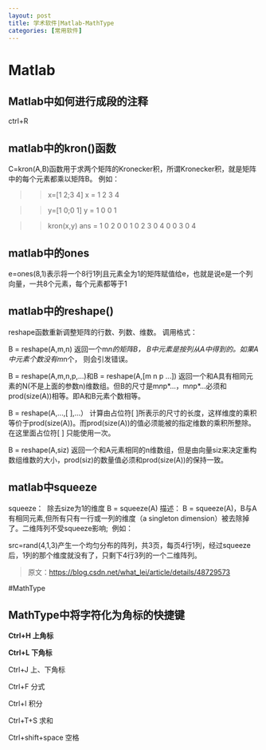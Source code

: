 ```yaml
---
layout: post
title: 学术软件|Matlab-MathType
categories: [常用软件]
---
```



# Matlab

## Matlab中如何进行成段的注释

ctrl+R

## matlab中的kron()函数

C=kron(A,B)函数用于求两个矩阵的Kronecker积，所谓Kronecker积，就是矩阵中的每个元素都乘以矩阵B。
例如：

>>x=[1 2;3 4]
x =
1 2
3 4

>> y=[1 0;0 1]
y =
1 0
0 1

>> kron(x,y)
ans =
1 0 2 0
0 1 0 2
3 0 4 0
0 3 0 4

## matlab中的ones

e=ones(8,1)表示将一个8行1列且元素全为1的矩阵赋值给e，也就是说e是一个列向量，一共8个元素，每个元素都等于1

## matlab中的reshape()

reshape函数重新调整矩阵的行数、列数、维数。
调用格式：

B = reshape(A,m,n)
返回一个m*n的矩阵B， B中元素是按列从A中得到的。如果A中元素个数没有m*n个， 则会引发错误。

B = reshape(A,m,n,p,...)和B = reshape(A,[m n p ...])
返回一个和A具有相同元素的N(不是上面的参数n)维数组。但B的尺寸是m*n*p*...，m*n*p*...必须和prod(size(A))相等。即A和B元素个数相等。

B = reshape(A,...,[ ],...）
计算由占位符[ ]所表示的尺寸的长度，这样维度的乘积等价于prod(size(A))。而prod(size(A))的值必须能被的指定维数的乘积所整除。在这里面占位符[ ] 只能使用一次。

B = reshape(A,siz)
返回一个和A元素相同的n维数组，但是由向量siz来决定重构数组维数的大小，prod(siz)的数量值必须和prod(size(A))的保持一致。

## matlab中squeeze

squeeze：  除去size为1的维度
B = squeeze(A)
描述：
B = squeeze(A)，B与A有相同元素,但所有只有一行或一列的维度（a singleton dimension）被去除掉了。二维阵列不受squeeze影响; 
例如：

src=rand(4,1,3)产生一个均匀分布的阵列，共3页，每页4行1列，经过squeeze后，1列的那个维度就没有了，只剩下4行3列的一个二维阵列。
 
>原文：https://blog.csdn.net/what_lei/article/details/48729573 





















#MathType


## MathType中将字符化为角标的快捷键

**Ctrl+H      上角标**

**Ctrl+L      下角标**

Ctrl+J      上、下角标

Ctrl+F      分式

Ctrl+I      积分

Ctrl+T+S    求和

Ctrl+shift+space   空格

